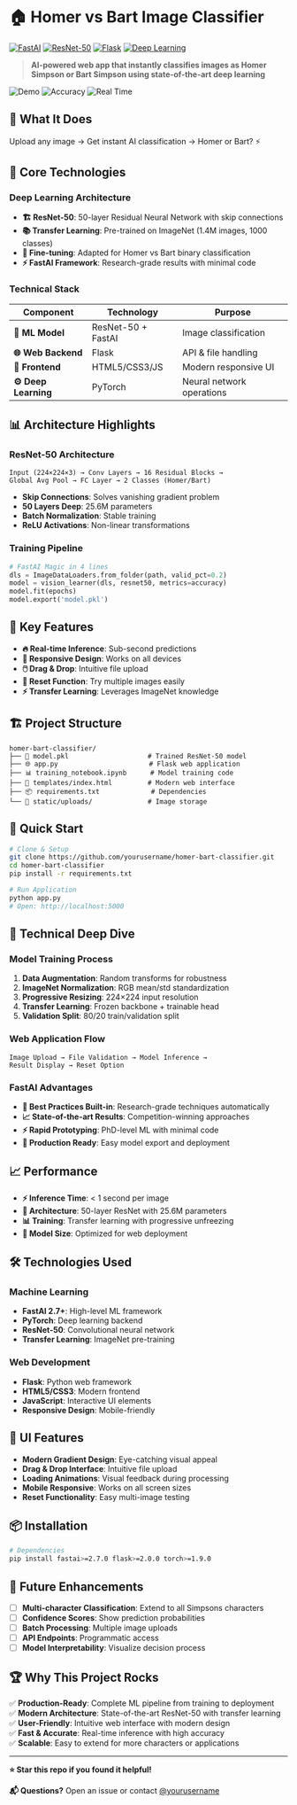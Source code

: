 # 🏠 Homer vs Bart Image Classifier

[![FastAI](https://img.shields.io/badge/ML-FastAI-orange)](https://fast.ai)
[![ResNet-50](https://img.shields.io/badge/Architecture-ResNet--50-red)](https://arxiv.org/abs/1512.03385)
[![Flask](https://img.shields.io/badge/Web-Flask-blue)](https://flask.palletsprojects.com)
[![Deep Learning](https://img.shields.io/badge/AI-Deep%20Learning-green)](https://pytorch.org)

> **AI-powered web app that instantly classifies images as Homer Simpson or Bart Simpson using state-of-the-art deep learning**

![Demo](https://img.shields.io/badge/Demo-Live-success) ![Accuracy](https://img.shields.io/badge/Accuracy-High-brightgreen) ![Real Time](https://img.shields.io/badge/Inference-Real%20Time-yellow)

## 🚀 What It Does

Upload any image → Get instant AI classification → Homer or Bart? ⚡

## 🧠 Core Technologies

### **Deep Learning Architecture**
- **🏗️ ResNet-50**: 50-layer Residual Neural Network with skip connections
- **📚 Transfer Learning**: Pre-trained on ImageNet (1.4M images, 1000 classes)
- **🎯 Fine-tuning**: Adapted for Homer vs Bart binary classification
- **⚡ FastAI Framework**: Research-grade results with minimal code

### **Technical Stack**
| Component | Technology | Purpose |
|-----------|------------|---------|
| **🧠 ML Model** | ResNet-50 + FastAI | Image classification |
| **🌐 Web Backend** | Flask | API & file handling |
| **🎨 Frontend** | HTML5/CSS3/JS | Modern responsive UI |
| **⚙️ Deep Learning** | PyTorch | Neural network operations |

## 📊 Architecture Highlights

### **ResNet-50 Architecture**
```
Input (224×224×3) → Conv Layers → 16 Residual Blocks → 
Global Avg Pool → FC Layer → 2 Classes (Homer/Bart)
```

- **Skip Connections**: Solves vanishing gradient problem
- **50 Layers Deep**: 25.6M parameters
- **Batch Normalization**: Stable training
- **ReLU Activations**: Non-linear transformations

### **Training Pipeline**
```python
# FastAI Magic in 4 lines
dls = ImageDataLoaders.from_folder(path, valid_pct=0.2)
model = vision_learner(dls, resnet50, metrics=accuracy)
model.fit(epochs)
model.export('model.pkl')
```

## 🎯 Key Features

- **🔥 Real-time Inference**: Sub-second predictions
- **📱 Responsive Design**: Works on all devices  
- **🖱️ Drag & Drop**: Intuitive file upload
- **🔄 Reset Function**: Try multiple images easily
- **⚡ Transfer Learning**: Leverages ImageNet knowledge

## 🏗️ Project Structure

```
homer-bart-classifier/
├── 🧠 model.pkl                    # Trained ResNet-50 model
├── 🌐 app.py                       # Flask web application  
├── 📊 training_notebook.ipynb      # Model training code
├── 🎨 templates/index.html         # Modern web interface
├── 📦 requirements.txt             # Dependencies
└── 📁 static/uploads/              # Image storage
```

## 🚀 Quick Start

```bash
# Clone & Setup
git clone https://github.com/yourusername/homer-bart-classifier.git
cd homer-bart-classifier
pip install -r requirements.txt

# Run Application  
python app.py
# Open: http://localhost:5000
```

## 🔬 Technical Deep Dive

### **Model Training Process**
1. **Data Augmentation**: Random transforms for robustness
2. **ImageNet Normalization**: RGB mean/std standardization  
3. **Progressive Resizing**: 224×224 input resolution
4. **Transfer Learning**: Frozen backbone + trainable head
5. **Validation Split**: 80/20 train/validation split

### **Web Application Flow**
```
Image Upload → File Validation → Model Inference → 
Result Display → Reset Option
```

### **FastAI Advantages**
- **🎯 Best Practices Built-in**: Research-grade techniques automatically
- **📈 State-of-the-art Results**: Competition-winning approaches
- **⚡ Rapid Prototyping**: PhD-level ML with minimal code
- **🔧 Production Ready**: Easy model export and deployment

## 📈 Performance

- **⚡ Inference Time**: < 1 second per image
- **🎯 Architecture**: 50-layer ResNet with 25.6M parameters
- **📊 Training**: Transfer learning with progressive unfreezing
- **💾 Model Size**: Optimized for web deployment

## 🛠️ Technologies Used

### **Machine Learning**
- **FastAI 2.7+**: High-level ML framework
- **PyTorch**: Deep learning backend
- **ResNet-50**: Convolutional neural network
- **Transfer Learning**: ImageNet pre-training

### **Web Development**  
- **Flask**: Python web framework
- **HTML5/CSS3**: Modern frontend
- **JavaScript**: Interactive UI elements
- **Responsive Design**: Mobile-friendly

## 🎨 UI Features

- **Modern Gradient Design**: Eye-catching visual appeal
- **Drag & Drop Interface**: Intuitive file upload
- **Loading Animations**: Visual feedback during processing  
- **Mobile Responsive**: Works on all screen sizes
- **Reset Functionality**: Easy multi-image testing

## 📦 Installation

```bash
# Dependencies
pip install fastai>=2.7.0 flask>=2.0.0 torch>=1.9.0
```

## 🚀 Future Enhancements

- [ ] **Multi-character Classification**: Extend to all Simpsons characters
- [ ] **Confidence Scores**: Show prediction probabilities  
- [ ] **Batch Processing**: Multiple image uploads
- [ ] **API Endpoints**: Programmatic access
- [ ] **Model Interpretability**: Visualize decision process

## 🏆 Why This Project Rocks

✅ **Production-Ready**: Complete ML pipeline from training to deployment  
✅ **Modern Architecture**: State-of-the-art ResNet-50 with transfer learning  
✅ **User-Friendly**: Intuitive web interface with modern design  
✅ **Fast & Accurate**: Real-time inference with high accuracy  
✅ **Scalable**: Easy to extend for more characters or applications  

---

**⭐ Star this repo if you found it helpful!** 

**📬 Questions?** Open an issue or contact [@yourusername](https://github.com/yourusername)

